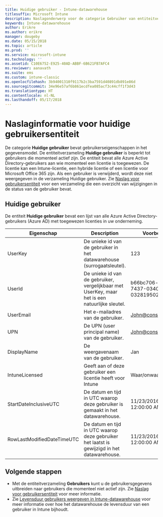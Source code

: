 ```yaml
---
title: Huidige gebruiker - Intune-datawarehouse
titlesuffix: Microsoft Intune
description: Naslagonderwerp voor de categorie Gebruiker van entiteitverzamelingen in de Intune-datawarehouse-API.
keywords: Intune-datawarehouse
author: Erikre
ms.author: erikre
manager: dougeby
ms.date: 05/15/2018
ms.topic: article
ms.prod: ''
ms.service: microsoft-intune
ms.technology: ''
ms.assetid: C10E6752-E925-40AD-ABBF-6B621FB7AFC4
ms.reviewer: aanavath
ms.suite: ems
ms.custom: intune-classic
ms.openlocfilehash: 3b94001310f9117b2c3ba7591d40891db891e86d
ms.sourcegitcommit: 34e96e57af6b861ecdfea085acf3c44cff1f3d43
ms.translationtype: HT
ms.contentlocale: nl-NL
ms.lasthandoff: 05/17/2018
---
```

# <a name="reference-for-current-user-entity"></a>Naslaginformatie voor huidige gebruikersentiteit

De categorie **Huidige gebruiker** bevat gebruikerseigenschappen in het gegevensmodel. De entiteitverzameling **Huidige gebruiker** is beperkt tot gebruikers die momenteel actief zijn. De entiteit bevat alle Azure Active Directory-gebruikers aan wie momenteel een licentie is toegewezen. De licentie kan een Intune-licentie, een hybride licentie of een licentie voor Microsoft Office 365 zijn. Als een gebruiker is verwijderd, wordt deze niet weergegeven in de verzameling Huidige gebruiker. Zie [Naslag voor gebruikersentiteit](reports-ref-user.md) voor een verzameling die een overzicht van wijzigingen in de status van de gebruiker bevat.


## <a name="current-user"></a>Huidige gebruiker

De entiteit **Huidige gebruiker** bevat een lijst van alle Azure Active Directory-gebruikers (Azure AD) met toegewezen licenties in uw onderneming.

| Eigenschap  | Description | Voorbeeld |
|---------|------------|--------|
| UserKey |De unieke id van de gebruiker in het datawarehouse (surrogaatsleutel). |123 |
| UserId |De unieke id van de gebruiker, vergelijkbaar met UserKey, maar het is een natuurlijke sleutel. |b66bc706-ffff-7437-0340-032819502773 |
| UserEmail |Het e-mailadres van de gebruiker. |John@constoso.com |
| UPN | De UPN (user principal name) van de gebruiker. | John@constoso.com |
| DisplayName |De weergavenaam van de gebruiker. |Jan |
| IntuneLicensed |Geeft aan of deze gebruiker een licentie heeft voor Intune |Waar/onwaar |
| StartDateInclusiveUTC |De datum en tijd in UTC waarop deze gebruiker is gemaakt in het datawarehouse. |11/23/2016 12:00:00 AM |
| RowLastModifiedDateTimeUTC |De datum en tijd in UTC waarop deze gebruiker het laatst is gewijzigd in het datawarehouse. |11/23/2016 12:00:00 AM |

## <a name="next-steps"></a>Volgende stappen
 - Met de entiteitverzameling **Gebruikers** kunt u de gebruikersgegevens uitbreiden naar gebruikers die momenteel niet actief zijn. Zie [Naslag voor gebruikersentiteit](reports-ref-user.md) voor meer informatie.
 - Zie [Levensduur gebruikers weergeven in Intune-datawarehouse](reports-ref-user-timeline.md) voor meer informatie over hoe het datawarehouse de levensduur van een gebruiker in Intune bijhoudt.
